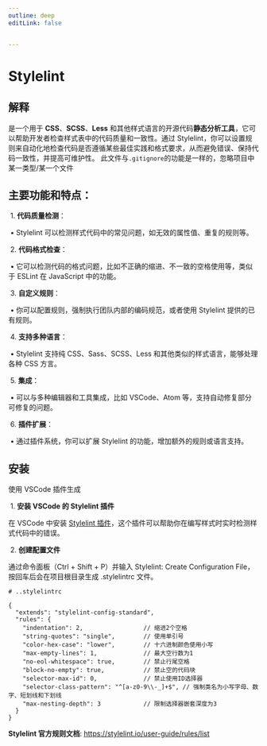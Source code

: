 ```yaml
---
outline: deep
editLink: false


---
```


# Stylelint


## 解释

是一个用于 **CSS**、**SCSS**、**Less** 和其他样式语言的开源代码**静态分析工具**，它可以帮助开发者检查样式表中的代码质量和一致性。通过 Stylelint，你可以设置规则来自动化地检查代码是否遵循某些最佳实践和格式要求，从而避免错误、保持代码一致性，并提高可维护性。
此文件与`.gitignore`的功能是一样的，忽略项目中某一类型/某一个文件

## 主要功能和特点：

​	1.	**代码质量检测**：

​	•	Stylelint 可以检测样式代码中的常见问题，如无效的属性值、重复的规则等。

​	2.	**代码格式检查**：

​	•	它可以检测代码的格式问题，比如不正确的缩进、不一致的空格使用等，类似于 ESLint 在 JavaScript 中的功能。

​	3.	**自定义规则**：

​	•	你可以配置规则，强制执行团队内部的编码规范，或者使用 Stylelint 提供的已有规则。

​	4.	**支持多种语言**：

​	•	Stylelint 支持纯 CSS、Sass、SCSS、Less 和其他类似的样式语言，能够处理各种 CSS 方言。

​	5.	**集成**：

​	•	可以与多种编辑器和工具集成，比如 VSCode、Atom 等，支持自动修复部分可修复的问题。

​	6.	**插件扩展**：

​	•	通过插件系统，你可以扩展 Stylelint 的功能，增加额外的规则或语言支持。

## 安装

使用 VSCode 插件生成

​	1.	**安装 VSCode 的 Stylelint 插件**

在 VSCode 中安装 [Stylelint 插件](https://marketplace.visualstudio.com/items?itemName=stylelint.vscode-stylelint)，这个插件可以帮助你在编写样式时实时检测样式代码中的错误。

​	2.	**创建配置文件**

通过命令面板（Ctrl + Shift + P）并输入 Stylelint: Create Configuration File，按回车后会在项目根目录生成 .stylelintrc 文件。

```
# ..stylelintrc

{
  "extends": "stylelint-config-standard",
  "rules": {
    "indentation": 2,                 // 缩进2个空格
    "string-quotes": "single",        // 使用单引号
    "color-hex-case": "lower",        // 十六进制颜色使用小写
    "max-empty-lines": 1,             // 最大空行数为1
    "no-eol-whitespace": true,        // 禁止行尾空格
    "block-no-empty": true,           // 禁止空的代码块
    "selector-max-id": 0,             // 禁止使用ID选择器
    "selector-class-pattern": "^[a-z0-9\\-_]+$", // 强制类名为小写字母、数字、短划线和下划线
    "max-nesting-depth": 3            // 限制选择器嵌套深度为3
  }
}
```

**Stylelint 官方规则文档**: https://stylelint.io/user-guide/rules/list
